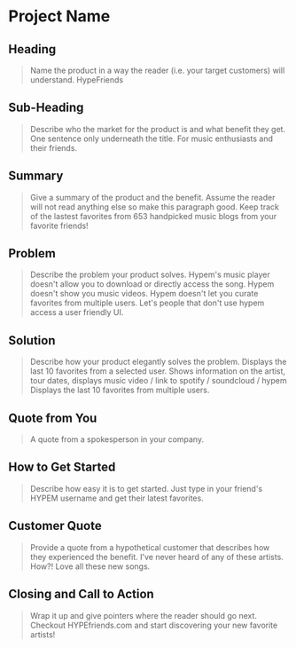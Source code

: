 # Project Name #

<!-- 
> This material was originally posted [here](http://www.quora.com/What-is-Amazons-approach-to-product-development-and-product-management). It is reproduced here for posterities sake.

There is an approach called "working backwards" that is widely used at Amazon. They work backwards from the customer, rather than starting with an idea for a product and trying to bolt customers onto it. While working backwards can be applied to any specific product decision, using this approach is especially important when developing new products or features.

For new initiatives a product manager typically starts by writing an internal press release announcing the finished product. The target audience for the press release is the new/updated product's customers, which can be retail customers or internal users of a tool or technology. Internal press releases are centered around the customer problem, how current solutions (internal or external) fail, and how the new product will blow away existing solutions.

If the benefits listed don't sound very interesting or exciting to customers, then perhaps they're not (and shouldn't be built). Instead, the product manager should keep iterating on the press release until they've come up with benefits that actually sound like benefits. Iterating on a press release is a lot less expensive than iterating on the product itself (and quicker!).

If the press release is more than a page and a half, it is probably too long. Keep it simple. 3-4 sentences for most paragraphs. Cut out the fat. Don't make it into a spec. You can accompany the press release with a FAQ that answers all of the other business or execution questions so the press release can stay focused on what the customer gets. My rule of thumb is that if the press release is hard to write, then the product is probably going to suck. Keep working at it until the outline for each paragraph flows. 

Oh, and I also like to write press-releases in what I call "Oprah-speak" for mainstream consumer products. Imagine you're sitting on Oprah's couch and have just explained the product to her, and then you listen as she explains it to her audience. That's "Oprah-speak", not "Geek-speak".

Once the project moves into development, the press release can be used as a touchstone; a guiding light. The product team can ask themselves, "Are we building what is in the press release?" If they find they're spending time building things that aren't in the press release (overbuilding), they need to ask themselves why. This keeps product development focused on achieving the customer benefits and not building extraneous stuff that takes longer to build, takes resources to maintain, and doesn't provide real customer benefit (at least not enough to warrant inclusion in the press release).
 -->
 
## Heading ##
  > Name the product in a way the reader (i.e. your target customers) will understand.
      HypeFriends

## Sub-Heading ##
  > Describe who the market for the product is and what benefit they get. One sentence only underneath the title.
      For music enthusiasts and their friends.  

## Summary ##
  > Give a summary of the product and the benefit. Assume the reader will not read anything else so make this paragraph good.
      Keep track of the lastest favorites from 653 handpicked music blogs from your favorite friends! 

## Problem ##
  > Describe the problem your product solves.
      Hypem's music player doesn't allow you to download or directly access the song.
      Hypem doesn't show you music videos.
      Hypem doesn't let you curate favorites from multiple users. 
      Let's people that don't use hypem access a user friendly UI. 

## Solution ##
  > Describe how your product elegantly solves the problem.
      Displays the last 10 favorites from a selected user.
        Shows information on the artist, tour dates, displays music video / link to spotify / soundcloud / hypem
      Displays the last 10 favorites from multiple users. 

## Quote from You ##
  > A quote from a spokesperson in your company.

## How to Get Started ##
  > Describe how easy it is to get started.
      Just type in your friend's HYPEM username and get their latest favorites. 

## Customer Quote ##
  > Provide a quote from a hypothetical customer that describes how they experienced the benefit.
      I've never heard of any of these artists. How?! Love all these new songs.  

## Closing and Call to Action ##
  > Wrap it up and give pointers where the reader should go next.
      Checkout HYPEfriends.com and start discovering your new favorite artists!

